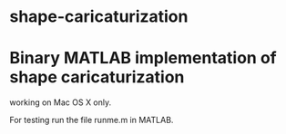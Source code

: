 # shape-caricaturization
Binary MATLAB implementation of shape caricaturization
======================================================

working on Mac OS X only.

For testing run the file runme.m in MATLAB.